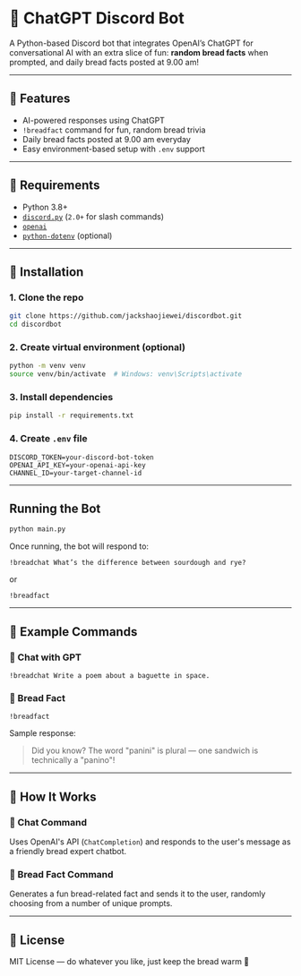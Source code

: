 # 🍞 ChatGPT Discord Bot

A Python-based Discord bot that integrates OpenAI’s ChatGPT for conversational AI with an extra slice of fun: **random bread facts** when prompted, and daily bread facts posted at 9.00 am!

---

## 🍞 Features

* AI-powered responses using ChatGPT
* `!breadfact` command for fun, random bread trivia
* Daily bread facts posted at 9.00 am everyday
* Easy environment-based setup with `.env` support


---

## 🍞 Requirements

* Python 3.8+
* [`discord.py`](https://github.com/Rapptz/discord.py) (`2.0+` for slash commands)
* [`openai`](https://pypi.org/project/openai/)
* [`python-dotenv`](https://pypi.org/project/python-dotenv/) (optional)

---

## 🍞 Installation

### 1. Clone the repo

```bash
git clone https://github.com/jackshaojiewei/discordbot.git
cd discordbot
```

### 2. Create virtual environment (optional)

```bash
python -m venv venv
source venv/bin/activate  # Windows: venv\Scripts\activate
```

### 3. Install dependencies

```bash
pip install -r requirements.txt
```

### 4. Create `.env` file

```env
DISCORD_TOKEN=your-discord-bot-token
OPENAI_API_KEY=your-openai-api-key
CHANNEL_ID=your-target-channel-id
```

---

## Running the Bot

```bash
python main.py
```

Once running, the bot will respond to:

```
!breadchat What’s the difference between sourdough and rye?
```

or

```
!breadfact
```

---

## 🍞 Example Commands

### 🍞 Chat with GPT

```text
!breadchat Write a poem about a baguette in space.
```

### 🍞 Bread Fact

```text
!breadfact
```

Sample response:

> Did you know? The word "panini" is plural — one sandwich is technically a "panino"!

---

## 🍞 How It Works

### 🍞 Chat Command

Uses OpenAI's API (`ChatCompletion`) and responds to the user's message as a friendly bread expert chatbot.

### 🍞 Bread Fact Command

Generates a fun bread-related fact and sends it to the user, randomly choosing from a number of unique prompts.

---

## 🍞 License

MIT License — do whatever you like, just keep the bread warm 🍞
